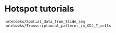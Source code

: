 # Hotspot tutorials 


```{eval-rst}
notebooks/Spatial_data_from_Slide_seq
notebooks/Transcriptional_patterns_in_CD4_T_cells
```

